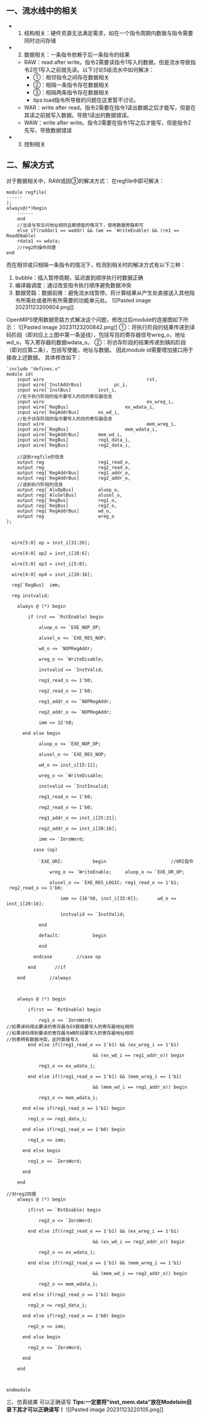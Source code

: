 ## 一、流水线中的相关
+ 1. 结构相关：硬件资源无法满足需求，如在一个指令周期内数据与指令需要同时访问存储
+ 2. 数据相关：一条指令依赖于后一条指令的结果
	+ RAW：read after write。指令2需要读指令1写入的数据，但是流水导致指令2在1写入之前就先读。以下讨论5级流水中如何解决：
		+ ①：相邻指令之间存在数据相关
		+ ②：相隔一条指令存在数据相关
		+ ③：相隔两条指令存在数据相关
		+ tips:load指令所导致的问题在这里暂不讨论。
	+ WAR：write after read。指令2需要在指令1读出数据之后才能写，但是在其读之前就写入数据。导致1读出的数据错误。
	+ WAW：write after write。指令2需要在指令1写之后才能写，但是指令2先写，导致数据错误
+ 3. 控制相关

## 二、解决方式
对于数据相关中，RAW成因③的解决方式：
在regfile中即可解决：
```
module regfile(
······
);
always@(*)begin
	······
	end
	//当读与写访问地址相同且都使能的情况下，使用数据旁路即可
	else if(raddar1 == waddr) && (we == `WriteEnable) && (re1 == ReadENable)
	rdata1 <= wdata;
	//reg2的操作同理
end
```
而在相邻或只相隔一条指令的情况下，检测到相关时的解决方式有以下三种：
1. bubble：插入暂停周期，延迟直到顺序执行时数据正确
2. 编译器调度：通过改变指令执行顺序避免数据冲突
3. 数据旁路：数据前推：避免流水线暂停。将计算结果从产生处直接送入其他指令所需处或者所有所需要的功能单元处。
![[Pasted image 20231123200604.png]]

OpenMIPS使用数据旁路方式解决这个问题，修改过后module的连接图如下所示：
![[Pasted image 20231123200842.png]]
①：将执行阶段的结果传递到译码阶段（即对应上上图中第一条竖线），包括写目的寄存器信号wreg_o，地址wd_o，写入寄存器的数据wdata_o。
②：将访存阶段的结果传递到姨妈阶段（即对应第二条），包括写使能，地址与数据。
因此module id需要增加接口用于接收上述数据。
具体修改如下：
```
`include "defines.v"
module id(
    input wire                                      rst,
    input wire[`InstAddrBus]            pc_i,
    input wire[`InstBus]          inst_i,
    //处于执行阶段的指令要写入的目的寄存器信息
    input wire                                      ex_wreg_i,
    input wire[`RegBus]                     ex_wdata_i,
    input wire[`RegAddrBus]       ex_wd_i,
    //处于访存阶段的指令要写入的目的寄存器信息
    input wire                                      mem_wreg_i,
    input wire[`RegBus]                     mem_wdata_i,
    input wire[`RegAddrBus]       mem_wd_i,
    input wire[`RegBus]           reg1_data_i,
    input wire[`RegBus]           reg2_data_i,

    //送到regfile的信息
    output reg                    reg1_read_o,
    output reg                    reg2_read_o,    
    output reg[`RegAddrBus]       reg1_addr_o,
    output reg[`RegAddrBus]       reg2_addr_o,        
    //送到执行阶段的信息
    output reg[`AluOpBus]         aluop_o,
    output reg[`AluSelBus]        alusel_o,
    output reg[`RegBus]           reg1_o,
    output reg[`RegBus]           reg2_o,
    output reg[`RegAddrBus]       wd_o,
    output reg                    wreg_o
);

  

  wire[5:0] op = inst_i[31:26];

  wire[4:0] op2 = inst_i[10:6];

  wire[5:0] op3 = inst_i[5:0];

  wire[4:0] op4 = inst_i[20:16];

  reg[`RegBus]  imm;

  reg instvalid;

    always @ (*) begin  

        if (rst == `RstEnable) begin

            aluop_o <= `EXE_NOP_OP;

            alusel_o <= `EXE_RES_NOP;

            wd_o <= `NOPRegAddr;

            wreg_o <= `WriteDisable;

            instvalid <= `InstValid;

            reg1_read_o <= 1'b0;

            reg2_read_o <= 1'b0;

            reg1_addr_o <= `NOPRegAddr;

            reg2_addr_o <= `NOPRegAddr;

            imm <= 32'h0;          

      end else begin

            aluop_o <= `EXE_NOP_OP;

            alusel_o <= `EXE_RES_NOP;

            wd_o <= inst_i[15:11];

            wreg_o <= `WriteDisable;

            instvalid <= `InstInvalid;    

            reg1_read_o <= 1'b0;

            reg2_read_o <= 1'b0;

            reg1_addr_o <= inst_i[25:21];

            reg2_addr_o <= inst_i[20:16];      

            imm <= `ZeroWord;

          case (op)

            `EXE_ORI:           begin                        //ORI指令

                wreg_o <= `WriteEnable;     aluop_o <= `EXE_OR_OP;

                alusel_o <= `EXE_RES_LOGIC; reg1_read_o <= 1'b1;    reg2_read_o <= 1'b0;        

                    imm <= {16'h0, inst_i[15:0]};       wd_o <= inst_i[20:16];

                    instvalid <= `InstValid;    

            end

            default:            begin

            end

          endcase         //case op

        end       //if

    end         //always

  

    always @ (*) begin

        if(rst == `RstEnable) begin

            reg1_o <= `ZeroWord;        
//如果译码得出要读的寄存器与EX极端要写入的寄存器地址相同
//如果译码得到要读的寄存器与WB阶段要写入的寄存器地址相同
//则表明有数据冲突，此时直接写入
        end else if((reg1_read_o == 1'b1) && (ex_wreg_i == 1'b1)

                                && (ex_wd_i == reg1_addr_o)) begin

            reg1_o <= ex_wdata_i;

        end else if((reg1_read_o == 1'b1) && (mem_wreg_i == 1'b1)

                                && (mem_wd_i == reg1_addr_o)) begin

            reg1_o <= mem_wdata_i;          

      end else if(reg1_read_o == 1'b1) begin

        reg1_o <= reg1_data_i;

      end else if(reg1_read_o == 1'b0) begin

        reg1_o <= imm;

      end else begin

        reg1_o <= `ZeroWord;

      end

    end

//对reg2同理
    always @ (*) begin

        if(rst == `RstEnable) begin

            reg2_o <= `ZeroWord;

        end else if((reg2_read_o == 1'b1) && (ex_wreg_i == 1'b1)

                                && (ex_wd_i == reg2_addr_o)) begin

            reg2_o <= ex_wdata_i;

        end else if((reg2_read_o == 1'b1) && (mem_wreg_i == 1'b1)

                                && (mem_wd_i == reg2_addr_o)) begin

            reg2_o <= mem_wdata_i;          

      end else if(reg2_read_o == 1'b1) begin

        reg2_o <= reg2_data_i;

      end else if(reg2_read_o == 1'b0) begin

        reg2_o <= imm;

      end else begin

        reg2_o <= `ZeroWord;

      end

    end

  

endmodule

```

三、仿真结果
可以正确读写
**Tips:一定要将"inst_mem.data"放在Modelsim目录下其才可以正确读写！**
![[Pasted image 20231123220105.png]]